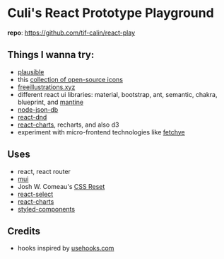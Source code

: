 # Culi's React Prototype Playground
**repo**: https://github.com/tif-calin/react-play

## Things I wanna try:
 - [plausible](https://plausible.io/)
 - this [collection of open-source icons](https://www.iconshock.com/freeicons/)
 - [freeillustrations.xyz](https://freeillustrations.xyz/)
 - different react ui libraries: material, bootstrap, ant, semantic, chakra, blueprint, and [mantine](https://mantine.dev/)
 - [node-json-db](https://www.npmjs.com/package/node-json-db)
 - [react-dnd](https://react-dnd.github.io/react-dnd/)
 - [react-charts](https://react-charts.tanstack.com/), recharts, and also d3
 - experiment with micro-frontend technologies like [fetchye](https://www.npmjs.com/package/fetchye)

## Uses
 - react, react router
 - [mui](https://mui.com/)  
 - Josh W. Comeau's [CSS Reset](https://www.joshwcomeau.com/css/custom-css-reset/) 
 - [react-select](https://react-select.com/)
 - [react-charts](https://react-charts.tanstack.com/)
 - [styled-components](https://www.styled-components.com/)

## Credits
 - hooks inspired by [usehooks.com](https://usehooks.com/)
